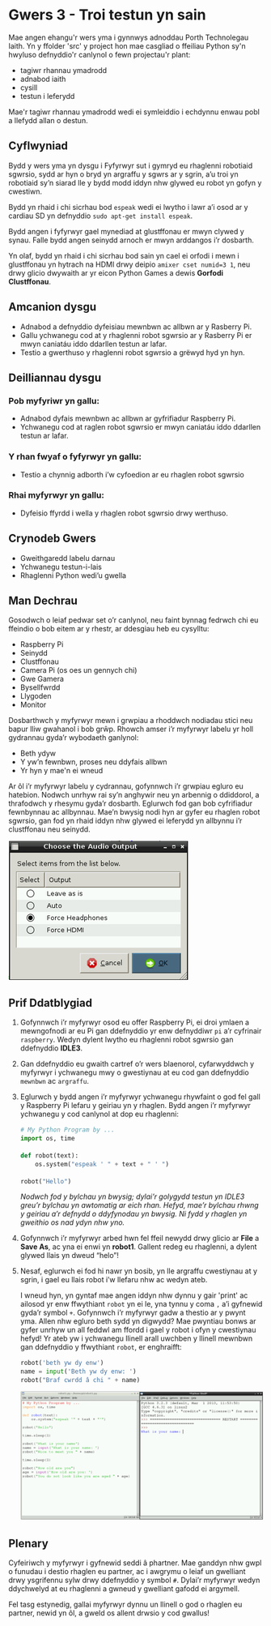 # Gwers 3 - Troi testun yn sain



Mae angen ehangu'r wers yma i gynnwys adnoddau Porth Technolegau Iaith. Yn y ffolder 'src' y project hon mae casgliad o ffeiliau Python sy'n hwyluso defnyddio'r canlynol o fewn projectau'r plant:

 - tagiwr rhannau ymadrodd
 - adnabod iaith
 - cysill
 - testun i leferydd

Mae'r tagiwr rhannau ymadrodd wedi ei symleiddio i echdynnu enwau pobl a llefydd allan o destun.





## Cyflwyniad

Bydd y wers yma yn dysgu i Fyfyrwyr sut i gymryd eu rhaglenni robotiaid sgwrsio, sydd ar hyn o bryd yn argraffu y sgwrs ar y sgrin, a’u troi yn robotiaid sy’n siarad lle y bydd modd iddyn nhw glywed eu robot yn gofyn y cwestiwn.

Bydd yn rhaid i chi sicrhau bod `espeak` wedi ei lwytho i lawr a’i osod ar y cardiau SD yn defnyddio `sudo apt-get install espeak`.

Bydd angen i fyfyrwyr gael mynediad at glustffonau er mwyn clywed y synau. Falle bydd angen seinydd arnoch er mwyn arddangos i’r dosbarth.

Yn olaf, bydd yn rhaid i chi sicrhau bod sain yn cael ei orfodi i mewn i glustffonau yn hytrach na HDMI drwy deipio `amixer cset numid=3 1`, neu drwy glicio dwywaith ar yr eicon Python Games a dewis **Gorfodi Clustffonau**. 

## Amcanion dysgu 

- Adnabod a defnyddio dyfeisiau mewnbwn ac allbwn ar y Rasberry Pi.
- Gallu ychwanegu cod at y rhaglenni robot sgwrsio ar y Rasberry Pi er mwyn caniatáu iddo ddarllen testun ar lafar.
- Testio a gwerthuso y rhaglenni robot sgwrsio a grëwyd hyd yn hyn.


## Deilliannau dysgu

### Pob myfyriwr yn gallu: 

- Adnabod dyfais mewnbwn ac allbwn ar gyfrifiadur Raspberry Pi.
- Ychwanegu cod at raglen robot sgwrsio er mwyn caniatáu iddo ddarllen testun ar lafar.


### Y rhan fwyaf o fyfyrwyr yn gallu:

- Testio a chynnig adborth i’w cyfoedion ar eu rhaglen robot sgwrsio

### Rhai myfyrwyr yn gallu:

- Dyfeisio ffyrdd i wella y rhaglen robot sgwrsio drwy werthuso.  


## Crynodeb Gwers    

- Gweithgaredd labelu darnau 
- Ychwanegu testun-i-lais
- Rhaglenni Python wedi’u gwella  

## Man Dechrau

Gosodwch o leiaf pedwar set o’r canlynol, neu faint bynnag fedrwch chi eu ffeindio o bob eitem ar y rhestr, ar ddesgiau heb eu cysylltu: 

- Raspberry Pi 
- Seinydd
- Clustffonau
- Camera Pi (os oes un gennych chi) 
- Gwe Gamera
- Bysellfwrdd
- Llygoden
- Monitor 

Dosbarthwch y myfyrwyr mewn i grwpiau a rhoddwch nodiadau stici neu bapur lliw gwahanol i bob grŵp. Rhowch amser i’r myfyrwyr labelu yr holl gydrannau gyda’r wybodaeth ganlynol:

- Beth ydyw
- Y yw’n fewnbwn, proses neu ddyfais allbwn
- Yr hyn y mae'n ei wneud

Ar ôl i’r myfyrwyr labelu y cydrannau, gofynnwch i’r grwpiau egluro eu hatebion. Nodwch unrhyw rai sy’n anghywir neu yn arbennig o ddiddorol, a thrafodwch y rhesymu gyda’r dosbarth. Eglurwch fod gan bob cyfrifiadur fewnbynnau ac allbynnau. Mae’n bwysig nodi hyn ar gyfer eu rhaglen robot sgwrsio, gan fod yn rhaid iddyn nhw glywed ei leferydd yn allbynnu i’r clustffonau neu seinydd.

![](audio_output.png)

## Prif Ddatblygiad

1. Gofynnwch i’r myfyrwyr osod eu offer Raspberry Pi, ei droi ymlaen a mewngofnodi ar eu Pi gan ddefnyddio yr enw defnyddiwr `pi` a’r cyfrinair `raspberry`. Wedyn dylent lwytho eu rhaglenni robot sgwrsio gan ddefnyddio **IDLE3**. 
	
2.  Gan ddefnyddio eu gwaith cartref o’r wers blaenorol, cyfarwyddwch y myfyrwyr i ychwanegu mwy o gwestiynau at eu cod gan ddefnyddio `mewnbwn` ac `argraffu`.

3.  Eglurwch y bydd angen i’r myfyrwyr ychwanegu rhywfaint o god fel gall y Raspberry Pi lefaru y geiriau yn y rhaglen. Bydd angen i’r myfyrwyr ychwanegu y cod canlynol at dop eu rhaglenni:

	```python
	# My Python Program by ...
	import os, time
	
	def robot(text):
	    os.system("espeak ' " + text + " ' ")
	
	robot("Hello")
	```
	*Nodwch fod y bylchau yn bwysig; dylai’r golygydd testun yn IDLE3 greu’r bylchau yn awtomatig ar eich rhan. Hefyd, mae’r bylchau rhwng y geiriau a’r defnydd o ddyfynodau yn bwysig. Ni fydd y rhaglen yn gweithio os nad ydyn nhw yno.*    

4. Gofynnwch i’r myfyrwyr arbed hwn fel ffeil newydd drwy glicio ar **File** a **Save As**, ac yna ei enwi yn **robot1**. Gallent redeg eu rhaglenni, a dylent glywed llais yn dweud “helo”! 

5. Nesaf, eglurwch ei fod hi nawr yn bosib, yn lle argraffu cwestiynau at y sgrin, i gael eu llais robot i’w llefaru nhw ac wedyn ateb.

	I wneud hyn, yn gyntaf mae angen iddyn nhw dynnu y gair 'print' ac ailosod yr enw ffwythiant `robot` yn ei le, yna tynnu y coma `,` a’i gyfnewid gyda’r symbol `+`. Gofynnwch i’r myfyrwyr gadw a thestio ar y pwynt yma. Allen nhw egluro beth sydd yn digwydd? Mae pwyntiau bonws ar gyfer unrhyw un all feddwl am ffordd i gael y robot i ofyn y cwestiynau hefyd! Yr ateb yw i ychwanegu llinell arall uwchben y llinell mewnbwn gan ddefnyddio y ffwythiant `robot`, er enghraifft: 
	
	```python
	robot('beth yw dy enw')
	name = input('Beth yw dy enw: ')
	robot("Braf cwrdd â chi " + name)
	```

	![](espeak2.png)

## Plenary

Cyfeiriwch y myfyrwyr i gyfnewid seddi â phartner. Mae ganddyn nhw gwpl o funudau i destio rhaglen eu partner, ac i awgrymu o leiaf un gwelliant drwy ysgrifennu sylw drwy ddefnyddio y symbol `#`. Dylai’r myfyrwyr wedyn ddychwelyd at eu rhaglenni a gwneud y gwelliant gafodd ei argymell. 

Fel tasg estynedig, gallai myfyrwyr dynnu un llinell o god o rhaglen eu partner, newid yn ôl, a gweld os allent drwsio y cod gwallus!



